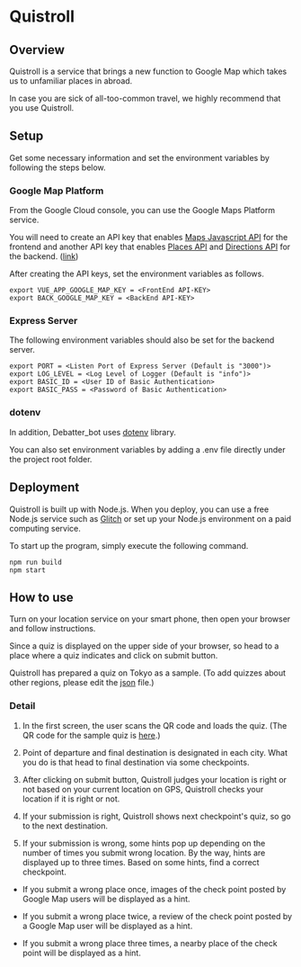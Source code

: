 # Quistroll

## Overview

Quistroll is a service that brings a new function to Google Map which takes us to unfamiliar places in abroad.

In case you are sick of all-too-common travel, we highly recommend that you use Quistroll.

## Setup
Get some necessary information and set the environment variables by following the steps below.

### Google Map Platform

From the Google Cloud console, you can use the Google Maps Platform service.

You will need to create an API key that enables [Maps Javascript API](https://developers.google.com/maps/documentation/javascript/overview) for the frontend and another API key that enables [Places API](https://developers.google.com/maps/documentation/places/web-service) and [Directions API](https://developers.google.com/maps/documentation/directions/overview) for the backend. ([link](https://developers.google.com/maps/documentation/javascript/get-api-key))

After creating the API keys, set the environment variables as follows.

```shell
export VUE_APP_GOOGLE_MAP_KEY = <FrontEnd API-KEY>
export BACK_GOOGLE_MAP_KEY = <BackEnd API-KEY>
```

### Express Server
The following environment variables should also be set for the backend server.

```shell
export PORT = <Listen Port of Express Server (Default is "3000")>
export LOG_LEVEL = <Log Level of Logger (Default is "info")>
export BASIC_ID = <User ID of Basic Authentication>
export BASIC_PASS = <Password of Basic Authentication>
```

### dotenv

In addition, Debatter_bot uses [dotenv](https://github.com/motdotla/dotenv) library.

You can also set environment variables by adding a .env file directly under the project root folder.

## Deployment

Quistroll is built up with Node.js. When you deploy, you can use a free Node.js service such as [Glitch](https://glitch.com/) or set up your Node.js environment on a paid computing service.

To start up the program, simply execute the following command.

```shell
npm run build
npm start
```

## How to use
Turn on your location service on your smart phone, then open your browser and follow instructions.

Since a quiz is displayed on the upper side of your browser, so head to a place where a quiz indicates and click on submit button.

Quistroll has prepared a quiz on Tokyo as a sample.
(To add quizzes about other regions, please edit the [json](https://github.com/Mandryl/Google-Maps-Platform-Hackathon/blob/main/server/db/initialData/quiz.json) file.)

### Detail

1. In the first screen, the user scans the QR code and loads the quiz. (The QR code for the sample quiz is [here](https://github.com/Mandryl/Google-Maps-Platform-Hackathon/blob/main/artifact/image/tokyo/Qrcode_Tokyo.jpg).)

2. Point of departure and final destination is designated in each city. What you do is that head to final destination via some checkpoints.

3. After clicking on submit button, Quistroll judges your location is right or not based on your current location on GPS, Quistroll checks your location if it is right or not. 

4. If your submission is right, Quistroll shows next checkpoint's quiz, so go to the next destination. 

5. If your submission is wrong, some hints pop up depending on the number of times you submit wrong location. By the way, hints are displayed up to three times. Based on some hints, find a correct checkpoint.
- If you submit a wrong place once, images of the check point posted by Google Map users will be displayed as a hint.

- If you submit a wrong place twice, a review of the check point posted by a Google Map user will be displayed as a hint.

- If you submit a wrong place three times, a nearby place of the check point will be displayed as a hint.
